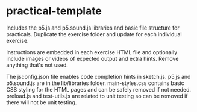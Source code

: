 # practical-template
Includes the p5.js and p5.sound.js libraries and basic file structure for practicals. Duplicate the exercise folder and update for each individual exercise.

Instructions are embedded in each exercise HTML file and optionally include images or videos of expected output and extra hints. Remove anything that's not used.

The jsconfig.json file enables code completion hints in sketch.js. p5.js and p5.sound.js are in the lib/libraries folder. main-styles.css contains basic CSS styling for the HTML pages and can be safely removed if not needed. preload.js and test-utils.js are related to unit testing so can be removed if there will not be unit testing.
